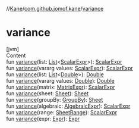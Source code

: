 //[Kane](../index.md)/[com.github.jomof.kane](index.md)/[variance](variance.md)



# variance  
[jvm]  
Content  
fun [variance](variance.md)(list: [List](https://kotlinlang.org/api/latest/jvm/stdlib/kotlin.collections/-list/index.html)<[ScalarExpr](-scalar-expr/index.md)>): [ScalarExpr](-scalar-expr/index.md)  
fun [variance](variance.md)(vararg values: [ScalarExpr](-scalar-expr/index.md)): [ScalarExpr](-scalar-expr/index.md)  
fun [variance](variance.md)(list: [List](https://kotlinlang.org/api/latest/jvm/stdlib/kotlin.collections/-list/index.html)<[Double](https://kotlinlang.org/api/latest/jvm/stdlib/kotlin/-double/index.html)>): [Double](https://kotlinlang.org/api/latest/jvm/stdlib/kotlin/-double/index.html)  
fun [variance](variance.md)(vararg values: [Double](https://kotlinlang.org/api/latest/jvm/stdlib/kotlin/-double/index.html)): [Double](https://kotlinlang.org/api/latest/jvm/stdlib/kotlin/-double/index.html)  
fun [variance](variance.md)(matrix: [MatrixExpr](-matrix-expr/index.md)): [ScalarExpr](-scalar-expr/index.md)  
fun [variance](variance.md)(sheet: [Sheet](../com.github.jomof.kane.impl.sheet/-sheet/index.md)): [Sheet](../com.github.jomof.kane.impl.sheet/-sheet/index.md)  
fun [variance](variance.md)(groupBy: [GroupBy](../com.github.jomof.kane.impl.sheet/-group-by/index.md)): [Sheet](../com.github.jomof.kane.impl.sheet/-sheet/index.md)  
fun [variance](variance.md)(algebraic: [AlgebraicExpr](-algebraic-expr/index.md)): [ScalarExpr](-scalar-expr/index.md)  
fun [variance](variance.md)(range: [SheetRange](../com.github.jomof.kane.impl.sheet/-sheet-range/index.md)): [ScalarExpr](-scalar-expr/index.md)  
fun [variance](variance.md)(expr: [Expr](-expr/index.md)): [Expr](-expr/index.md)  



